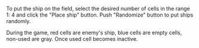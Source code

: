 To put the ship on the field, select the desired number of cells in the range 1: 4 and click the "Place ship" button.
Push "Randomize" button to put ships randomly.

During the game, red cells are enemy's ship, blue cells are empty cells, non-used are gray. Once used cell becomes inactive.
